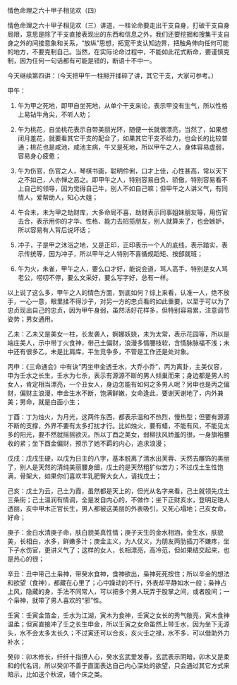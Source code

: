 情色命理之六十甲子相见欢（四）

情色命理之六十甲子相见欢（三）讲道，一柱论命要走出干支自身，打破干支自身局限，意思是除了干支直接表现出的东西和信息之外，我们还要挖掘和搜集干支自身之外的间接意象和关系，“放纵”思想，拓宽干支认知边界，把触角伸向任何可能的地方，不要克制自己。当然，在实际论命过程中，不能如此花式断命，要谨慎克制，因为任何一句话都有可能是错的，断语十不中一。

今天继续第四讲：（今天把甲午一柱掰开揉碎了讲，其它干支，大家可参考。）

甲午：

1. 午为甲之死地，即甲自坐死地，从单个干支来论，表示甲没有生气，所以性格上易钻牛角尖，不听人劝；

2. 午为桃花，自坐桃花表示自带美丽光环，随便一长就很漂亮，当然了，如果想闭月羞花，就要看其它干支的配合了，如果其它干支不给力，也会长的比较普通；桃花也是咸池，咸池主病，午又是死地，所以甲午之人，身体容易虚弱，容易身心疲惫；

3. 午为伤官，伤官之人，琴棋书画，聪明伶俐，口才上佳，心性甚高，常以天下之不如己，人亦惮之恶之。即甲午之人，特别容易自负、骄傲，特别容易看不上自己的领导，因为觉得自己牛，别人不如自己嘛；但甲午之人讲义气，有同情人，爱帮助人，知心大姐；

4. 午合未，未为甲之劫财库，大多命局不喜，劫财表示同事姐妹朋友等，用伤官去合，表示用你的才华、性格、能力去招揽朋友，别人就算来了，也会嫉妒，所以容易有人背后说坏话；

5. 冲子，子是甲之沐浴之地，又是正印，正印表示一个人的底线，表示踏实，表示传统等，因为冲子，所以甲午之人特别不喜循规蹈矩、按部就班；

6. 午为火，朱雀，甲午之人，要么口才好，能说会道，骂人高手，特别是女人骂老公，唠叨不停，要么文采好，要么写字好，总有一样。

以上说了这么多，甲午之人的情色方面，到底如何？综上来看，认准一人，绝不放手，一心一意，眼里揉不得沙子，对另一方的忠贞看的如此重要，以至于可以为了忠贞现出自己的忠贞，因为甲午身弱，虽然活好花样多，但特别容易累，注意调节姿势；男女通用。

乙未：乙未又是美女一柱，长发袭人，婀娜妖娆，未为太常，表示花园等，所以是端庄美人，示中带丁火食神，带己土偏财，浪漫多情腰枝软，含情脉脉福不浅；未中还有很多乙，未是比肩库，平生竞争多，不管是工作还是处对象。

丙申：《三命通会》中有诀“丙坐申金透壬水，大乔小乔”，丙为离卦，主美仪容，申为壬水之长生，壬水为七杀，表示有源源不断的男人倾巢而来；身边都是男人的女人，肯定相当漂亮，一个丑女人，身边怎能有如何之多男人呢？另申也是丙之偏财，偏财主浪漫，申金生水不断，饱满鲜嫩，女命逢此，要谢天谢地了，内外兼美；男命，就是白面小生；

丁酉：丁为烛火，为月光，这两件东西，都表示温和不热烈，慢热型；但要有源源不断的支撑，外界不要有太多打扰才行。比如烛火，要有蜡，不能有风，不能见太多的阳光，要不然就摇摇欲灭。所以丁酉之美女，弱柳扶风娇羞的很，一身旗袍腰收的紧；坐下酉金偏财，预示了她不羁的内心，追求浪漫；

戊戌：戊戌生硬，以戊为日主的八字，基本脱离了清水出芙蓉、天然去雕饰的美丽了，别人是天然的清纯美丽腰身细，戊土的是天然粗犷似苦力；不过戊土生性饱满，骨架大，如果你们喜欢丰乳肥臀大女人，请找戊土；

己亥：戊土为云，己土为霞，虽然都是天上的，但光从名字来看，己土就领先戊土三条街；己土温润有情调，全是发自内心的，不做作；坐下正财亥水，登明足艳人透丽，亥中甲木正官长生，男人都被这美丽的外表吸引，又死心塌地；己亥女命，好命；

庚子：金白水清庚子命，肤白貌美真性情；庚子天生的金水相涵，金生水，肤貌美，长相白，水多，鲜嫩多汁；庚金主义，为人仗义，为朋友两肋插刀不嫌疼，坐下子水伤官，更讲义气了；这样的女人，长相漂亮，高冷范，但如果结交起来，也是热心的很；

辛丑：丑中带己土枭神，带癸水食神，食神欲出，枭神死死按住；所以辛金的想法和欲望（食神），都藏在心里了；心中躁动的不行，外表却平静如水一般；枭神占上风，隐藏的身，手法不同常人，可以把多个男人玩弄于股掌之间，或者股间；一个枭神，就带了男人喜欢的“邪”性。

壬寅：壬寅金箔金，壬水为江湖，寅木为食神，壬寅之女长的秀气敞亮，寅木食神温柔；但寅直接冲了壬之长生申金，所以壬寅之女命虽然上带壬水，因为坐下无源头，水不会太多太长久；不过寅还可以合亥，亥火壬之禄，水不多，可以借助外力补水；

癸卯：卯木修长，纤纤十指撩人心，癸水玄武爱发春，玄武表示阴暗，卯木又是柔和的代名词，所以癸卯不善于直面表达自己内心深处的欲望，只会通过其它方式来暗示，比如送个秋波，铺个床之类。

